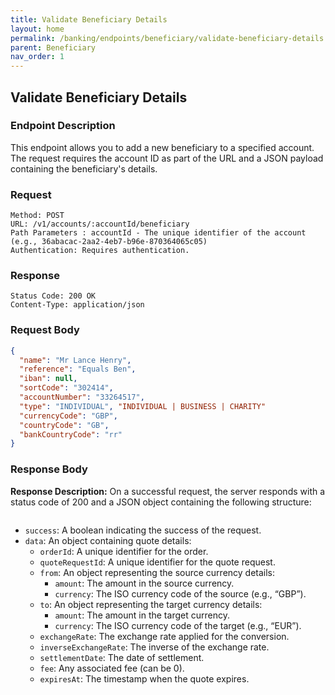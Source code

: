 ```yaml
---
title: Validate Beneficiary Details
layout: home
permalink: /banking/endpoints/beneficiary/validate-beneficiary-details
parent: Beneficiary
nav_order: 1
---
```


## Validate Beneficiary Details

### Endpoint Description

This endpoint allows you to add a new beneficiary to a specified account. The request requires the account ID as part of the URL and a JSON payload containing the beneficiary's details.

### Request

```
Method: POST
URL: /v1/accounts/:accountId/beneficiary
Path Parameters : accountId - The unique identifier of the account (e.g., 36abacac-2aa2-4eb7-b96e-870364065c05)
Authentication: Requires authentication.
```

### Response

```
Status Code: 200 OK
Content-Type: application/json
```

### Request Body

```json
{
  "name": "Mr Lance Henry",
  "reference": "Equals Ben",
  "iban": null,
  "sortCode": "302414",
  "accountNumber": "33264517",
  "type": "INDIVIDUAL", "INDIVIDUAL | BUSINESS | CHARITY"
  "currencyCode": "GBP",
  "countryCode": "GB",
  "bankCountryCode": "rr"
}
```

### Response Body

**Response Description:** On a successful request, the server responds with a status code of 200 and a JSON object containing the following structure:

```json

```

- `success`: A boolean indicating the success of the request.
- `data`: An object containing quote details:
  - `orderId`: A unique identifier for the order.
  - `quoteRequestId`: A unique identifier for the quote request.
  - `from`: An object representing the source currency details:
    - `amount`: The amount in the source currency.
    - `currency`: The ISO currency code of the source (e.g., “GBP”).
  - `to`: An object representing the target currency details:
    - `amount`: The amount in the target currency.
    - `currency`: The ISO currency code of the target (e.g., “EUR”).
  - `exchangeRate`: The exchange rate applied for the conversion.
  - `inverseExchangeRate`: The inverse of the exchange rate.
  - `settlementDate`: The date of settlement.
  - `fee`: Any associated fee (can be 0).
  - `expiresAt`: The timestamp when the quote expires.

